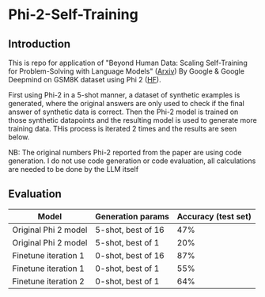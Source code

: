 # Phi-2-Self-Training

## Introduction 

This is repo for application of "Beyond Human Data: Scaling Self-Training for
Problem-Solving with Language Models" ([Arxiv](https://arxiv.org/pdf/2312.06585.pdf)) By Google & Google Deepmind on GSM8K dataset using Phi 2 ([HF](https://huggingface.co/microsoft/phi-2)).

First using Phi-2 in a 5-shot manner, a dataset of synthetic examples is generated, where the original answers are only used to check if the final answer of synthetic data is correct. Then the Phi-2 model is trained on those synthetic datapoints and the resulting model is used to generate more training data. THis process is iterated 2 times and the results are seen below. 

NB: The original numbers Phi-2 reported from the paper are using code generation. I do not use code generation or code evaluation, all calculations are needed to be done by the LLM itself


## Evaluation
| Model              | Generation params  | Accuracy (test set)|
| ------------------ | ------------------ |--------------------|
|Original Phi 2 model| 5-shot, best of 16 | 47%                |
|Original Phi 2 model| 5-shot, best of 1  | 20%                |
|Finetune iteration 1| 0-shot, best of 16 | 87%                |
|Finetune iteration 1| 0-shot, best of 1  | 55%                |
|Finetune iteration 2| 0-shot, best of 1  | 64%                |


